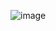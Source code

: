 ![image](https://user-images.githubusercontent.com/43116563/116794177-b85c4780-aa90-11eb-9348-82e36f50473a.png)

